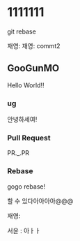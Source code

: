 # 1111111

git rebase


재영:
재영: commt2

## GooGunMO

Hello World!!

### ug

안녕하세여!

### Pull Request

PR.\_.PR 


### Rebase

gogo rebase!

할 수 있다아아아아@@@

재영: 

서윤 : 아ㅏㅏ
